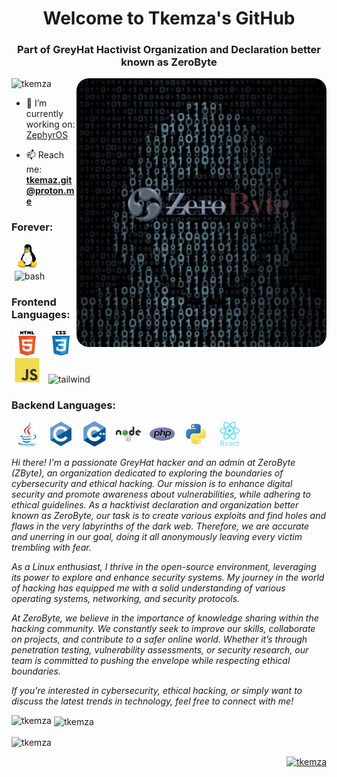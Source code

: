 <h1 align="center">Welcome to Tkemza's GitHub</h1>
<h3 align="center">Part of GreyHat Hactivist Organization and Declaration better known as ZeroByte</h3>

<img align="right" alt="Coding" width="400" src="ZeroByte.png" style="border-radius: 20px;">

<p align="left"> <img src="https://komarev.com/ghpvc/?username=tkemza&label=Profile%20views&color=0e75b6&style=flat" alt="tkemza" /> </p>

- 🔭 I’m currently working on: [ZephyrOS](https://github.com/TodorW/ZephyrOS)

- 📫 Reach me: **tkemaz.git@proton.me**

<h3 align="left">Forever: </h3>
    <p align="left">
    <img src="https://raw.githubusercontent.com/devicons/devicon/master/icons/linux/linux-original.svg" alt="linux" width="40" height="40" hspace="5" />  
        <img src="https://www.vectorlogo.zone/logos/gnu_bash/gnu_bash-icon.svg" alt="bash" width="40" height="40" hspace="5" />
    </p>

<h3 align="left">Frontend Languages: </h3>
    <p align="left">
        <img src="https://raw.githubusercontent.com/devicons/devicon/master/icons/html5/html5-original-wordmark.svg" alt="html5" width="40"     height="40" hspace="5" />
        <img src="https://raw.githubusercontent.com/devicons/devicon/master/icons/css3/css3-original-wordmark.svg" alt="css3" width="40" height="40" hspace="5" />
        <img src="https://raw.githubusercontent.com/devicons/devicon/master/icons/javascript/javascript-original.svg" alt="javascript" width="40"   height="40" hspace="5" />
        <img src="https://www.vectorlogo.zone/logos/tailwindcss/tailwindcss-icon.svg" alt="tailwind" width="40" height="40" hspace="5" />
    </p>
    

<h3 align="left">Backend Languages: </h3>
    <p align="left">
        <img src="https://raw.githubusercontent.com/devicons/devicon/master/icons/java/java-original.svg" alt="java" width="40" height="40" hspace="5" />
        <img src="https://raw.githubusercontent.com/devicons/devicon/master/icons/c/c-original.svg" alt="c" width="40" height="40" hspace="5" />  
        <img src="https://raw.githubusercontent.com/devicons/devicon/master/icons/cplusplus/cplusplus-original.svg" alt="cplusplus" width="40" height="40" hspace="5" /> 
        <img src="https://raw.githubusercontent.com/devicons/devicon/master/icons/nodejs/nodejs-original-wordmark.svg" alt="nodejs" width="40" height="40" hspace="5" />
        <img src="https://raw.githubusercontent.com/devicons/devicon/master/icons/php/php-original.svg" alt="php" width="40" height="40" hspace="5" />  
        <img src="https://raw.githubusercontent.com/devicons/devicon/master/icons/python/python-original.svg" alt="python" width="40" height="40" hspace="5" />
        <img src="https://raw.githubusercontent.com/devicons/devicon/master/icons/react/react-original-wordmark.svg" alt="react" width="40" height="40" hspace="5" /> 
    </p>

<p>
    <i>Hi there! I'm a passionate GreyHat hacker and an admin at ZeroByte (ZByte), an organization dedicated to exploring the boundaries of cybersecurity and ethical hacking. Our mission is to enhance digital security and promote awareness about vulnerabilities, while adhering to ethical guidelines. As a hacktivist declaration and organization better known as ZeroByte, our task is to create various exploits and find holes and flaws in the very labyrinths of the dark web. Therefore, we are accurate and unerring in our goal, doing it all anonymously leaving every victim trembling with fear.


 As a Linux enthusiast, I thrive in the open-source environment, leveraging its power to explore and enhance security systems. My journey in the world of hacking has equipped me with a solid understanding of various operating systems, networking, and security protocols.

 At ZeroByte, we believe in the importance of knowledge sharing within the hacking community. We constantly seek to improve our skills, collaborate on projects, and contribute to a safer online world. Whether it’s through penetration testing, vulnerability assessments, or security research, our team is committed to pushing the envelope while respecting ethical boundaries.

 If you're interested in cybersecurity, ethical hacking, or simply want to discuss the latest trends in technology, feel free to connect with me!</i>
<p>

<p><img align="left" src="https://github-readme-stats.vercel.app/api/top-langs?username=tkemza&show_icons=true&locale=en&layout=compact" alt="tkemza" /></p>

<p>&nbsp;<img align="center" src="https://github-readme-stats.vercel.app/api?username=tkemza&show_icons=true&locale=en" alt="tkemza" /></p>

<p><img align="center" src="https://github-readme-streak-stats.herokuapp.com/?user=tkemza&" alt="tkemza" /></p>

<p align="right"> 
    <a href="https://github.com/ryo-ma/github-profile-trophy">
        <img src="https://github-profile-trophy.vercel.app/?username=tkemza" alt="tkemza" />
    </a> 
</p>
